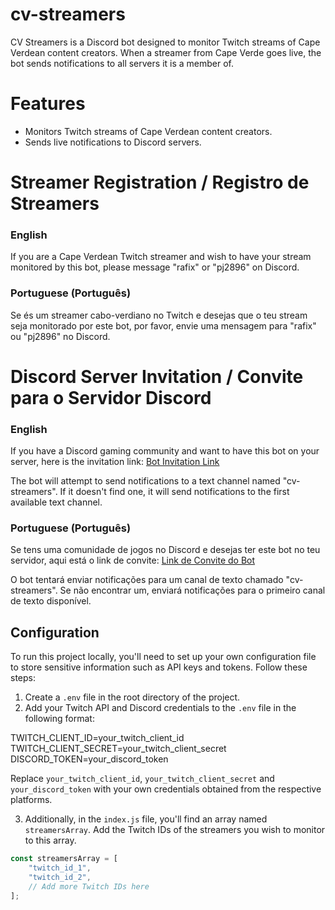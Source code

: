 # cv-streamers
CV Streamers is a Discord bot designed to monitor Twitch streams of Cape Verdean content creators. When a streamer from Cape Verde goes live, the bot sends notifications to all servers it is a member of.

# Features
- Monitors Twitch streams of Cape Verdean content creators.
- Sends live notifications to Discord servers.

# Streamer Registration / Registro de Streamers

### English

If you are a Cape Verdean Twitch streamer and wish to have your stream monitored by this bot, please message "rafix" or "pj2896" on Discord.

### Portuguese (Português)

Se és um streamer cabo-verdiano no Twitch e desejas que o teu stream seja monitorado por este bot, por favor, envie uma mensagem para "rafix" ou "pj2896" no Discord.

# Discord Server Invitation / Convite para o Servidor Discord

### English

If you have a Discord gaming community and want to have this bot on your server, here is the invitation link: [Bot Invitation Link](https://discord.com/oauth2/authorize?client_id=1220575695194034246)

The bot will attempt to send notifications to a text channel named "cv-streamers". If it doesn't find one, it will send notifications to the first available text channel.

### Portuguese (Português)

Se tens uma comunidade de jogos no Discord e desejas ter este bot no teu servidor, aqui está o link de convite: [Link de Convite do Bot](https://discord.com/oauth2/authorize?client_id=1220575695194034246)

O bot tentará enviar notificações para um canal de texto chamado "cv-streamers". Se não encontrar um, enviará notificações para o primeiro canal de texto disponível.

## Configuration

To run this project locally, you'll need to set up your own configuration file to store sensitive information such as API keys and tokens. Follow these steps:

1. Create a `.env` file in the root directory of the project.
2. Add your Twitch API and Discord credentials to the `.env` file in the following format:

TWITCH_CLIENT_ID=your_twitch_client_id
TWITCH_CLIENT_SECRET=your_twitch_client_secret
DISCORD_TOKEN=your_discord_token

Replace `your_twitch_client_id`, `your_twitch_client_secret` and `your_discord_token` with your own credentials obtained from the respective platforms.

3. Additionally, in the `index.js` file, you'll find an array named `streamersArray`. Add the Twitch IDs of the streamers you wish to monitor to this array.

```javascript
const streamersArray = [
    "twitch_id_1",
    "twitch_id_2",
    // Add more Twitch IDs here
];
